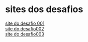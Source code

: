 # sites dos desafios
 
<a href="https://ericksm23.github.io/css-html/desafioos/desafio001/desafiii">site do desafio 001</a>
<br>
<a href="https://ericksm23.github.io/css-html/desafioos/desafio002/cgi.html">site do desafio002</a>
<br>
<a href="https://ericksm23.github.io/css-html/desafioos/desafio003/index.html">site do desafio003</a>
